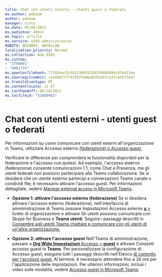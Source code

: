 ```yaml
---
title: Chat con utenti esterni - utenti guest o federati
ms.author: pebaum
author: pebaum
manager: scotv
ms.date: 05/06/2021
ms.audience: Admin
ms.topic: article
ms.service: o365-administration
ROBOTS: NOINDEX, NOFOLLOW
localization_priority: Normal
ms.collection: Adm_O365
ms.custom:
- "3700001"
- "9001733"
ms.openlocfilehash: 77182eac3c5b32366555302f68d8894c8fde11ee
ms.sourcegitcommit: c2a056f77741f837a86a03bd367ca3fc4d1f744f
ms.translationtype: MT
ms.contentlocale: it-IT
ms.lasthandoff: 06/10/2021
ms.locfileid: "52889463"
---
```

# <a name="chat-with-external-users---guests-or-federated-users"></a>Chat con utenti esterni - utenti guest o federati

Per informazioni su come comunicare con utenti esterni all'organizzazione in Teams, utilizzare Accesso esterno [(federazione) o Accesso guest.](/microsoftteams/manage-external-access#external-access-vs-guest-access)

Verificare le differenze per comprendere le funzionalità disponibili per la federazione e l'accesso con ipotesi. Ad esempio, l'accesso esterno (federazione) consente comunicazioni 1:1, come Chat e Presenza, ma gli utenti federati non possono partecipare alla Teams collaborazione. Se si desidera che un utente esterno partecipi a conversazioni Teams canale o condividi file, è necessario attivare l'accesso guest. Per informazioni dettagliate, vedere [Manage external access in Microsoft Teams](/microsoftteams/manage-external-access#external-access-vs-guest-access).

- **Opzione 1: attivare l'accesso esterno (federazione)** Se si desidera attivare l'accesso esterno (federazione), nell'interfaccia di amministrazione di Teams passare Impostazioni Accesso esterno [ **a**  > ](https://admin.teams.microsoft.com/company-wide-settings/external-communications) livello di organizzazione e attivare Gli utenti possono comunicare con Skype for Business e **Teams utenti**. Seguire i passaggi descritti in [Consentire agli utenti Teams chattare e comunicare con gli utenti di un'altra organizzazione.](/microsoftteams/manage-external-access#let-your-teams-users-chat-and-communicate-with-users-in-another-organization)

- **Opzione 2: attivare l'accesso guest** Nell'Teams di amministrazione, passare a [ **Org Wide Impostazioni** Accesso  >  **guest**](https://admin.teams.microsoft.com/company-wide-settings/guest-configuration) e attivare Consenti accesso guest in **Teams**. Per personalizzare la configurazione di Accesso guest, eseguire tutti i passaggi descritti nell'Elenco [di controllo per l'accesso guest.](/microsoftteams/guest-access-checklist) Al termine, è necessario attendere fino a 24 ore per l'applicazione delle impostazioni. Per ulteriori informazioni, inclusi i video sulle modalità, vedere [Accesso guest in Microsoft Teams](/microsoftteams/guest-access).